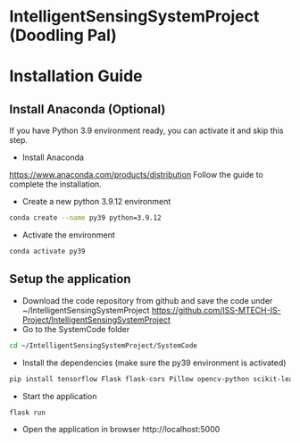 # IntelligentSensingSystemProject (Doodling Pal)

# Installation Guide

## Install Anaconda (Optional)

If you have Python 3.9 environment ready, you can activate it and skip this step.

- Install Anaconda

https://www.anaconda.com/products/distribution
Follow the guide to complete the installation.

- Create a new python 3.9.12 environment

```bash
conda create --name py39 python=3.9.12
```

- Activate the environment

```bash
conda activate py39
```

## Setup the application

- Download the code repository from github and save the code under ~/IntelligentSensingSystemProject https://github.com/ISS-MTECH-IS-Project/IntelligentSensingSystemProject
- Go to the SystemCode folder

```bash
cd ~/IntelligentSensingSystemProject/SystemCode
```

- Install the dependencies (make sure the py39 environment is activated)

```bash
pip install tensorflow Flask flask-cors Pillow opencv-python scikit-learn
```

- Start the application

```bash
flask run
```

- Open the application in browser http://localhost:5000
